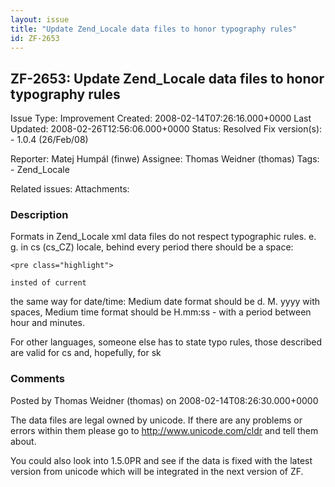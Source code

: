 ```yaml
---
layout: issue
title: "Update Zend_Locale data files to honor typography rules"
id: ZF-2653
---
```


ZF-2653: Update Zend\_Locale data files to honor typography rules
-----------------------------------------------------------------

 Issue Type: Improvement Created: 2008-02-14T07:26:16.000+0000 Last Updated: 2008-02-26T12:56:06.000+0000 Status: Resolved Fix version(s): - 1.0.4 (26/Feb/08)
 
 Reporter:  Matej Humpál (finwe)  Assignee:  Thomas Weidner (thomas)  Tags: - Zend\_Locale
 
 Related issues: 
 Attachments: 
### Description

Formats in Zend\_Locale xml data files do not respect typographic rules. e. g. in cs (cs\_CZ) locale, behind every period there should be a space:

 
    <pre class="highlight"> 
    
    insted of current 
    


the same way for date/time: Medium date format should be d. M. yyyy with spaces, Medium time format should be H.mm:ss - with a period between hour and minutes.

For other languages, someone else has to state typo rules, those described are valid for cs and, hopefully, for sk

 

 

### Comments

Posted by Thomas Weidner (thomas) on 2008-02-14T08:26:30.000+0000

The data files are legal owned by unicode. If there are any problems or errors within them please go to <http://www.unicode.com/cldr> and tell them about.

You could also look into 1.5.0PR and see if the data is fixed with the latest version from unicode which will be integrated in the next version of ZF.

 

 